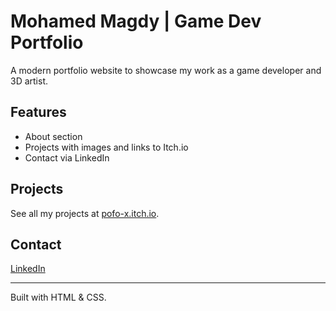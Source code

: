 # Mohamed Magdy | Game Dev Portfolio

A modern portfolio website to showcase my work as a game developer and 3D artist.

## Features

- About section
- Projects with images and links to Itch.io
- Contact via LinkedIn

## Projects

See all my projects at [pofo-x.itch.io](https://pofo-x.itch.io/).

## Contact

[LinkedIn](https://www.linkedin.com/in/mohamed-magdy--/)

---

Built with HTML & CSS.